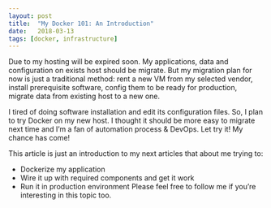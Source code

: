 ```yaml
---
layout:	post
title:	"My Docker 101: An Introduction"
date:	2018-03-13
tags: [docker, infrastructure]
---
```


  Due to my hosting will be expired soon. My applications, data and configuration on exists host should be migrate. But my migration plan for now is just a traditional method: rent a new VM from my selected vendor, install prerequisite software, config them to be ready for production, migrate data from existing host to a new one.

I tired of doing software installation and edit its configuration files. So, I plan to try Docker on my new host. I thought it should be more easy to migrate next time and I’m a fan of automation process & DevOps. Let try it! My chance has come!

This article is just an introduction to my next articles that about me trying to:

* Dockerize my application
* Wire it up with required components and get it work
* Run it in production environment
Please feel free to follow me if you’re interesting in this topic too.

  